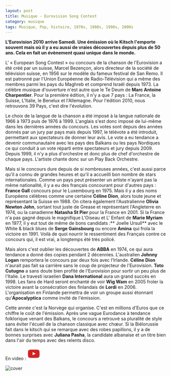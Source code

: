 ```yaml
---
layout: post
title: Musique - Eurovision Song Contest
category: musique
tags: Musique, Pop, histoire, 1970s, 1980s, 1990s, 2000s
---
```

**L'Eurovision 2010 arrive Samedi. Une émission où le Kitsch l'emporte souvent mais où il y a eu aussi de vraies découvertes depuis plus de 50 ans. Cela en fait un évènement quasi unique dans le monde.**

L' « European Song Contest » ou concours de la chanson de l'Eurovision a été créé par un suisse, Marcel Bezençon, alors directeur de la société de télévision suisse, en 1956 sur le modèle du fameux festival de San Remo. Il est patronné par l'Union Européenne de Radio-Télévision qui a même des membres parmi les pays du Maghreb et comprend Israël depuis 1973. La célèbre musique d'ouverture n'est autre que le Te Deum de **Marc Antoine Charpentier**. Pour la première édition, il n'y a que 7 pays : La France, la Suisse, L'Italie, le Benelux et l'Allemagne. Pour l'édition 2010, nous retrouvons 39 Pays, c'est dire l'évolution.

Le choix de la langue de la chanson a été imposé à la langue nationale de 1966 à 1973 puis de 1976 à 1999. L'anglais s'est donc imposé de lui-même dans les dernières années du concours. Les votes sont depuis des années donnés par un jury par pays mais depuis 1997, le télévote a été introduit, permettant aux spectateurs de donner leur avis. Le vote a eu tendance a devenir communautaire avec les pays des Balkans ou les pays Nordiques ce qui conduit à un vote réparti entre spectateurs et jury depuis 2009. Depuis 1999, il n'y a plus d'orchestre et donc plus de chef d'orchestre de chaque pays. L'artiste chante donc sur un Play Back Orchestre.

Mais si le concours dure depuis de si nombreuses années, c'est aussi parce qu'il a connu de grandes heures et qu'il a accueilli bon nombre de stars internationales. Comme un pays peut présenter un artiste n'ayant pas la même nationalité, il y a eu des français concourant pour d'autres pays : **France Gall** concours pour le Luxembourg en 1975. Mais il y a des noms Européens célèbres comme une certaine **Céline Dion**, alors toute jeune et représentant la Suisse en 1988. On citera également l'Australienne **Olivia Newton John**, sortant tout juste de Grease et représentant l'Angleterre en 1974, ou la canadienne **Natasha St Pier** pour la France en 2001. Si la France n'a pas gagné depuis le magnifique L'Oiseau et L' Enfant de **Marie Myriam** en 1977, il y eut tout de même de bons candidats :** Joelle Ursull** avec le White &amp; black blues de **Serge Gainsbourg** ou encore **Amina** qui frola la victoire en 1991. Voilà de quoi nourrir le ressentiment des Français contre ce concours qui, il est vrai, a longtemps été très policé.

Mais alors c'est oublier les découvertes de **ABBA** en 1974, ce qui aura tendance a donné des copies pendant 2 décennies. L'australien **Johnny Logan** remportera le concours par deux fois avec l'Irlande. **Céline Dion** n'aurait pas fait sa carrière sans le coup de projecteur de l'Eurovision. **Toto Cutugno** a sans doute bien profité de l'Eurovision pour sortir un peu plus de l'Italie. Le travesti israelien **Dana International** aura un grand succès en 1998. Les fans de Hard seront enchanté de voir **Wig Wam** en 2005 froler la victoire avant la consécration des finlandais de **Lordi** en 2006. L'organisation en Finlande permettra de voir un groupe aussi étonnant qu'**Apocalyptica** comme invité de l'émission.

Cette année c'est la Norvège qui organise. C'est en millions d'Euros que ce chiffre le coût de l'émission. Après une vague Eurodance à tendance folklorique venant des Balkans, le concours a retrouvé sa pluralité de style sans éviter l'écueil de la chanson classique avec chœur. Si la Biélorussie fait dans le kitsch qui se remarque avec des robes papillons, il y a de bonnes surprises avec **Juliana Pasha**, la candidate albanaise et un titre bien dans l'air du temps avec des relents disco.


En video : [![video](/images/youtube.png)](http://www.youtube.com/watch?v=qgeklMIc6_k)


![cover](https://filedn.eu/llqi9IBxlYouGRXYG2xlROb/img/2010/eurovision1.jpg)

